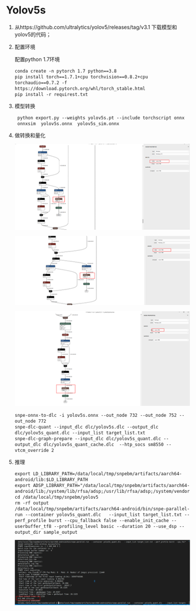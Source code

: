 # Yolov5s

1. 从https://github.com/ultralytics/yolov5/releases/tag/v3.1 下载模型和yolov5的代码；

2. 配置环境

   配置python 1.7环境

   ```pythonn
   conda create -n pytorch 1.7 python==3.8
   pip install torch==1.7.1+cpu torchvision==0.8.2+cpu torchaudio==0.7.2 -f https://download.pytorch.org/whl/torch_stable.html
   pip install -r requirest.txt
   ```

3. 模型转换

   ```shell
    python export.py --weights yolov5s.pt --include torchscript onnx
    onnxsim  yolov5s.onnx  yolov5s_sim.onnx 
   ```

4. 做转换和量化

   ![image-20230902160838188](images/image-20230902160838188.png)

   ![image-20230902160904701](images/image-20230902160904701.png)

   ![image-20230902160753591](images/image-20230902160753591.png)

   ```
   snpe-onnx-to-dlc -i yolov5s.onnx --out_node 732 --out_node 752 --out_node 772
   snpe-dlc-quant --input_dlc dlc/yolov5s.dlc --output_dlc dlc/yolov5s_quant.dlc --input_list target_list.txt 
   snpe-dlc-graph-prepare --input_dlc dlc/yolov5s_quant.dlc --output_dlc dlc/yolov5s_quant_cache.dlc  --htp_socs sm8550 --vtcm_override 2
   ```

   

5. 推理

   ```
   export LD_LIBRARY_PATH=/data/local/tmp/snpebm/artifacts/aarch64-android/lib:$LD_LIBRARY_PATH
   export ADSP_LIBRARY_PATH="/data/local/tmp/snpebm/artifacts/aarch64-android/lib;/system/lib/rfsa/adsp;/usr/lib/rfsa/adsp;/system/vendor/lib/rfsa/adsp;/dsp;/etc/images/dsp;"
   cd /data/local/tmp/snpebm/yolov5
   rm -rf output
   /data/local/tmp/snpebm/artifacts/aarch64-android/bin/snpe-parallel-run --container yolov5s_quant.dlc   --input_list target_list.txt --perf_profile burst --cpu_fallback false --enable_init_cache --userbuffer_tf8 --profiling_level basic --duration 20 --use_dsp --output_dir sample_output 
   ```

   ![image-20230902161214916](images/image-20230902161214916.png)